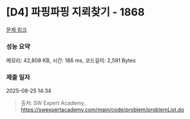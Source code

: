 # [D4] 파핑파핑 지뢰찾기 - 1868 

[문제 링크](https://swexpertacademy.com/main/code/problem/problemDetail.do?contestProbId=AV5LwsHaD1MDFAXc) 

### 성능 요약

메모리: 42,808 KB, 시간: 186 ms, 코드길이: 2,591 Bytes

### 제출 일자

2025-08-25 14:34



> 출처: SW Expert Academy, https://swexpertacademy.com/main/code/problem/problemList.do